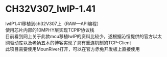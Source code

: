 # CH32V307_lwIP-1.41
lwIP1.41移植到ch32V307上（RAW—API编程）  
使用芯片内部的10MPHY层实现TCPIP协议栈  
目前看到网上关于此款mcu移植lwIP的资料比较少，遂根据沁恒提供的官方以太网驱动库以及老衲五木的博客实现了具有重连机制的TCP-Client    
此项目需要使用MounRiver打开，可以在官方赤兔开发板上直接使用  
